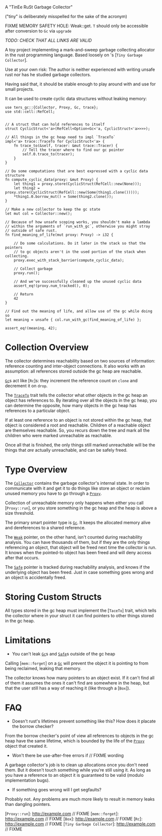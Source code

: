 A "TinEe RuSt Garbage Collector"

("tiny" is deliberately misspelled for the sake of the acronym)

FIXME MEMORY SAFETY HOLE: Weak::get. `T` should only be accessible after conversion to `Gc` via `upgrade`

*TODO: CHECK THAT ALL LINKS ARE VALID*

A toy project implementing a mark-and-sweep garbage collecting allocator
in the rust programming language.
Based loosely on  <NAME>'s [`Tiny Garbage Collector`].

Use at your own risk: The author is neither experienced with writing
unsafe rust nor has he studied garbage collectors.

Having said that, it should be stable enough to play around with and
use for small projects.

It can be used to create cyclic data structures without leaking memory:

```
use ters_gc::{Collector, Proxy, Gc, trace};
use std::cell::RefCell;


// A struct that can hold references to itself
struct CyclicStruct<'a>(RefCell<Option<Gc<'a, CyclicStruct<'a>>>>);

// All things in the gc heap need to impl `TraceTo`
impl<'a> trace::TraceTo for CyclicStruct<'a> {
    fn trace_to(&self, tracer: &mut trace::Tracer) {
        // Tell the tracer where to find our gc pointer
        self.0.trace_to(tracer);
    }
}

// Do some computations that are best expressed with a cyclic data structure
fn compute_cyclic_data(proxy: &mut Proxy) {
    let thing1 = proxy.store(CyclicStruct(RefCell::new(None)));
    let thing2 = proxy.store(CyclicStruct(RefCell::new(Some(thing1.clone()))));
    *thing1.0.borrow_mut() = Some(thing2.clone());
}

// Make a new collector to keep the gc state
let mut col = Collector::new();

// Because of how unsafe scoping works, you shouldn't make a lambda
// within the arguments of `run_with_gc`, otherwise you might stray
// outside of safe rust.
fn find_meaning_of_life(mut proxy: Proxy) -> i32 {

    // Do some calculations. Do it later in the stack so that the pointers
    // to gc objects aren't in the used portion of the stack when collecting.
    proxy.exec_with_stack_barrier(compute_cyclic_data);

    // Collect garbage
    proxy.run();

    // And we've successfully cleaned up the unused cyclic data
    assert_eq!(proxy.num_tracked(), 0);

    // Return
    42
}

// Find out the meaning of life, and allow use of the gc while doing so
let meaning = unsafe { col.run_with_gc(find_meaning_of_life) };

assert_eq!(meaning, 42);
```
# Collection Overview

The collector determines reachability based on two sources of information: reference
counting and inter-object connections. It also works with an assumption:
all references stored outside the gc heap are reachable.

[`Gc`]s act like [`Rc`]s: they increment the reference count on `clone` and
decrement it on `drop`.

The [`TraceTo`] trait tells the collector what other objects in the gc heap
an object has references to. By iterating over all the objects in the gc heap,
you can determine the opposite, how many objects in the gc heap has references
to a particular object.

If at least one reference to an object is not stored within the gc heap, that
object is considered a root and reachable. Children of a reachable object
are themselves reachable. So, you recurs down the tree and mark all the children
who were marked unreachable as reachable.

Once all that is finished, the only things still marked unreachable will be
the things that _are_ actually unreachable, and can be safely freed.

# Type Overview

The [`Collector`] contains the garbage collector's internal state. In order
to communicate with it and get it to do things like store an object
or reclaim unused memory you have to go through a [`Proxy`].

Collection of unreachable memory only happens when either you call
[`Proxy::run`], or you store something in the gc heap and the heap is above
a size threshold.

The primary smart pointer type is [`Gc`]. It keeps the allocated memory alive
and dereferences to a shared reference.

The [`Weak`] pointer, on the other hand, isn't counted during reachability
analysis. You can have thousands of them, but if they are the only things
referencing an object, that object will be freed next time the collector
is run. It knows when the pointed-to object has been freed and will deny
access after that occurs.

The [`Safe`] pointer is  tracked during reachability analysis, and knows
if the underlying object has been freed. Just in case something goes wrong
and an object is accidentally freed.

# Storing Custom Structs

All types stored in the gc heap must implement the [`TaceTo`] trait, which
tells the collector where in your struct it can find pointers to other
things stored in the gc heap.

# Limitations

* You can't leak [`Gc`]s and [`Safe`]s outside of the gc heap

Calling [`mem::forget`] on a [`Gc`] will prevent the object it is pointing
to from being reclaimed, leaking that memory.

The collector knows how many pointers to an object exist. If it can't
find all of them it assumes the ones it can't find are somewhere
in the heap, but that the user still has a way of reaching it (like through
a [`Box`]).

# FAQ

* Doesn't rust's lifetimes prevent something like this? How does it placate the
    borrow checker?

From the borrow checker's point of view all references to objects in the gc heap
have the same lifetime, which is bounded by the life of the [`Proxy`] object that
created it.

* Won't there be use-after-free errors if // FIXME wording

A garbage collector's job is to clean up allocations once you don't need them.
But it doesn't touch something while you're still using it. As long as you have
a reference to an object it is guaranteed to be valid (modulo implementation bugs).

* If something goes wrong will I get segfaults?

Probably not. Any problems are much more likely to result in memory leaks
than dangling pointers.




[`Collector`]: struct.Collector.html
[`Proxy`]: struct.Proxy.html
[`Gc`]: ptr/struct.Gc.html
[`Weak`]: ptr/struct.Weak.html
[`Safe`]: ptr/struct.Safe.html
[`TraceTo`]: traceable/trait.TraceTo.html
[`Proxy::run`]: http://example.com // FIXME
[`mem::forget`]: http://example.com // FIXME
[`Box`]: http://example.com // FIXME
[`Rc`]: http://example.com // FIXME
[`Tiny Garbage Collector`]: http://example.com // FIXME
